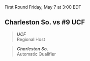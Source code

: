 First Round
Friday, May 7 at 3:00 EDT
## Charleston So. vs #9 UCF

> ***UCF***  
> Regional Host

> ***Charleston So.***  
> Automatic Qualifier